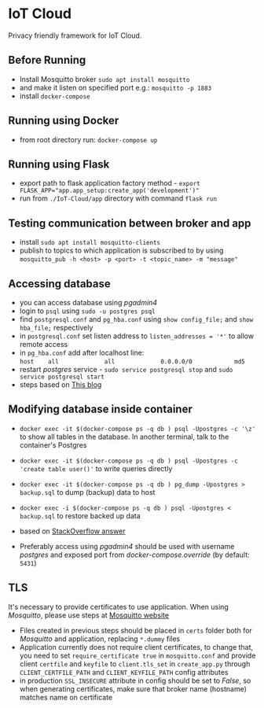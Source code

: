 IoT Cloud
========================

Privacy friendly framework for IoT Cloud.

## Before Running
- Install Mosquitto broker `sudo apt install mosquitto`
- and make it listen on specified port e.g.: `mosquitto -p 1883`
- install `docker-compose`

## Running using Docker
- from root directory run: `docker-compose up`

## Running using Flask
- export path to flask application factory method - `export FLASK_APP="app.app_setup:create_app('development')"`
- run from `./IoT-Cloud/app` directory with command `flask run`

## Testing communication between broker and app
- install `sudo apt install mosquitto-clients`
- publish to topics to which application is subscribed to by using `mosquitto_pub -h <host> -p <port> -t <topic_name> -m "message"`

## Accessing database
- you can access database using _pgadmin4_
- login to `psql` using `sudo -u postgres psql`
- find `postgresql.conf` and `pg_hba.conf` using `show config_file;` and `show hba_file;` respectively
- in `postgresql.conf` set listen address to `listen_addresses = '*'` to allow remote access
- in `pg_hba.conf` add after localhost line: <code>host&nbsp;&nbsp;&nbsp;&nbsp;all&nbsp;&nbsp;&nbsp;&nbsp;&nbsp;&nbsp;&nbsp;&nbsp;&nbsp;&nbsp;&nbsp;&nbsp;&nbsp;all&nbsp;&nbsp;&nbsp;&nbsp;&nbsp;&nbsp;&nbsp;&nbsp;&nbsp;&nbsp;&nbsp;&nbsp;&nbsp;0.0.0.0/0&nbsp;&nbsp;&nbsp;&nbsp;&nbsp;&nbsp;&nbsp;&nbsp;&nbsp;&nbsp;&nbsp;&nbsp;md5</code>
- restart _postgres_ service - `sudo service postgresql stop` and `sudo service postgresql start`
- steps based on [This blog](https://blog.jsinh.in/how-to-enable-remote-access-to-postgresql-database-server/#.VZqPgnXInK5 "This blog")

## Modifying database inside container
- `docker exec -it $(docker-compose ps -q db ) psql -Upostgres -c '\z'`  to show all tables in the database. In another terminal, talk to the container's Postgres
- `docker exec -it $(docker-compose ps -q db ) psql -Upostgres -c 'create table user()'` to write queries directly

- `docker exec -it $(docker-compose ps -q db ) pg_dump -Upostgres > backup.sql`  to dump (backup) data to host
- `docker exec -i $(docker-compose ps -q db ) psql -Upostgres < backup.sql`  to restore backed up data
- based on [StackOverflow answer](https://stackoverflow.com/questions/35679995/how-to-use-a-postgresql-container-with-existing-data "StackOverflow answer")

- Preferably access using _pgadmin4_ should be used with username _postgres_ and exposed port from _docker-compose.override_ (by default: `5431`)

## TLS
It's necessary to provide certificates to use application. When using _Mosquitto_, please use steps at [Mosquitto website](https://mosquitto.org/man/mosquitto-tls-7.html "Mosquitto website")
- Files created in previous steps should be placed in `certs` folder both for _Mosquitto_ and application, replacing `*.dummy` files
- Application currently does not require client certificates, to change that, you need to set `require_certificate true` in `mosquitto.conf` and provide client `certfile` and `keyfile` to `client.tls_set` in `create_app.py` through `CLIENT_CERTFILE_PATH` and `CLIENT_KEYFILE_PATH` config attributes
- in production `SSL_INSECURE` attribute in config should be set to _False_, so when generating certificates, make sure that broker name (hostname) matches name on certificate